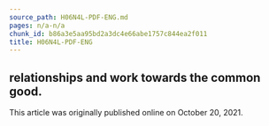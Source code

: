 ```yaml
---
source_path: H06N4L-PDF-ENG.md
pages: n/a-n/a
chunk_id: b86a3e5aa95bd2a3dc4e66abe1757c844ea2f011
title: H06N4L-PDF-ENG
---
```

## relationships and work towards the common good.

This article was originally published online on October 20, 2021.
